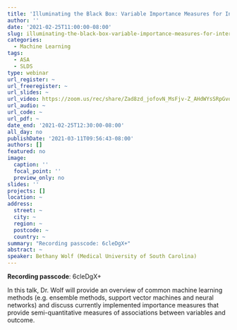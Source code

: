 ```yaml
---
title: 'Illuminating the Black Box: Variable Importance Measures for Interpretable Machine Learning'
author: ''
date: '2021-02-25T11:00:00-08:00'
slug: illuminating-the-black-box-variable-importance-measures-for-interpretable-machine-learning
categories:
  - Machine Learning
tags:
  - ASA
  - SLDS
type: webinar
url_register: ~
url_freeregister: ~
url_slides: ~
url_video: https://zoom.us/rec/share/Zad8zd_jofovN_MsFjv-Z_AHdWYsSRpGvoqivehjNeeChyGukWqvckGCd7f8YzGF.LbBCW8Yv4g7-vWQS
url_audio: ~
url_code: ~
url_pdf: ~
date_end: '2021-02-25T12:30:00-08:00'
all_day: no
publishDate: '2021-03-11T09:56:43-08:00'
authors: []
featured: no
image:
  caption: ''
  focal_point: ''
  preview_only: no
slides: ''
projects: []
location: ~
address:
  street: ~
  city: ~
  region: ~
  postcode: ~
  country: ~
summary: "Recording passcode: 6cleDgX+"
abstract: ~
speaker: Bethany Wolf (Medical University of South Carolina)
---
```

<!--more-->
**Recording passcode**: 6cleDgX+  

In this talk, Dr. Wolf will provide an overview of common machine learning methods (e.g. ensemble methods, support vector machines and neural networks) and discuss currently implemented importance measures that provide semi-quantitative measures of associations between variables and outcome.